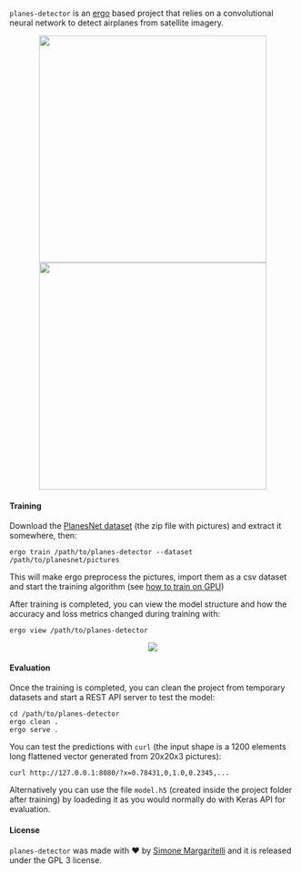 `planes-detector` is an [ergo](https://github.com/evilsocket/ergo) based project that relies on a convolutional neural network to detect airplanes from satellite imagery.

<p align="center">
    <img src="https://i.imgur.com/imshZn6.png" width="400">
    <img src="https://i.imgur.com/Fbzedgs.png" width="400">
</p>

#### Training

Download the [PlanesNet dataset](https://www.kaggle.com/rhammell/planesnet) (the zip file with pictures) and extract it somewhere, then:

    ergo train /path/to/planes-detector --dataset /path/to/planesnet/pictures

This will make ergo preprocess the pictures, import them as a csv dataset and start the training algorithm (see [how to train on GPU](https://github.com/evilsocket/ergo#enable-gpu-support))

After training is completed, you can view the model structure and how the accuracy and loss metrics changed during training with:

    ergo view /path/to/planes-detector

<p align="center">
    <img src="https://i.imgur.com/rUQ1Het.png">
</p>

#### Evaluation

Once the training is completed, you can clean the project from temporary datasets and start a REST API server to test the model:

    cd /path/to/planes-detector
    ergo clean .
    ergo serve .

You can test the predictions with `curl` (the input shape is a 1200 elements long flattened vector generated from 20x20x3 pictures):

    curl http://127.0.0.1:8080/?x=0.78431,0,1.0,0.2345,...

Alternatively you can use the file `model.h5` (created inside the project folder after training) by loadeding it as you would normally do with Keras API for evaluation.

#### License

`planes-detector` was made with ♥  by [Simone Margaritelli](https://www.evilsocket.net/) and it is released under the GPL 3 license.
